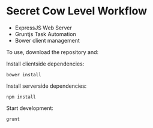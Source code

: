 # Secret Cow Level Workflow

* ExpressJS Web Server
* Gruntjs Task Automation
* Bower client management

To use, download the repository and:

Install clientside dependencies:
```
bower install
```

Install serverside dependencies:
```
npm install
```

Start development:
```
grunt
```
